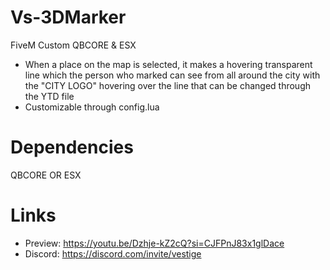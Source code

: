 # Vs-3DMarker
FiveM Custom QBCORE & ESX
- When a place on the map is selected, it makes a hovering transparent line which the person who marked can see from all around the city with the "CITY LOGO" hovering over the line that can be changed through the YTD file 
- Customizable through config.lua 

# Dependencies
QBCORE 
OR
ESX

# Links
- Preview:  https://youtu.be/Dzhje-kZ2cQ?si=CJFPnJ83x1glDace
- Discord: https://discord.com/invite/vestige
